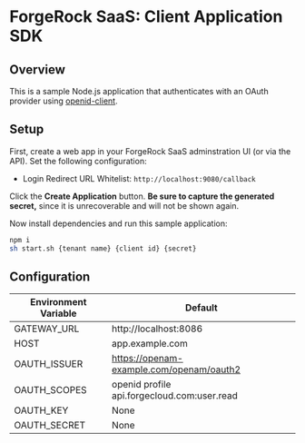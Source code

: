 # ForgeRock SaaS: Client Application SDK

## Overview

This is a sample Node.js application that authenticates with an OAuth provider using [openid-client](https://www.npmjs.com/package/openid-client).

## Setup

First, create a web app in your ForgeRock SaaS adminstration UI (or via the API). Set the following configuration:

- Login Redirect URL Whitelist: `http://localhost:9080/callback`

Click the **Create Application** button. **Be sure to capture the generated secret,** since it is unrecoverable and will not be shown again.

Now install dependencies and run this sample application:

```bash
npm i
sh start.sh {tenant name} {client id} {secret}
```

## Configuration

| Environment Variable | Default                                     |
| -------------------- | ------------------------------------------- |
| GATEWAY_URL          | http://localhost:8086                       |
| HOST                 | app.example.com                             |
| OAUTH_ISSUER         | https://openam-example.com/openam/oauth2    |
| OAUTH_SCOPES         | openid profile api.forgecloud.com:user.read |
| OAUTH_KEY            | None                                        |
| OAUTH_SECRET         | None                                        |
